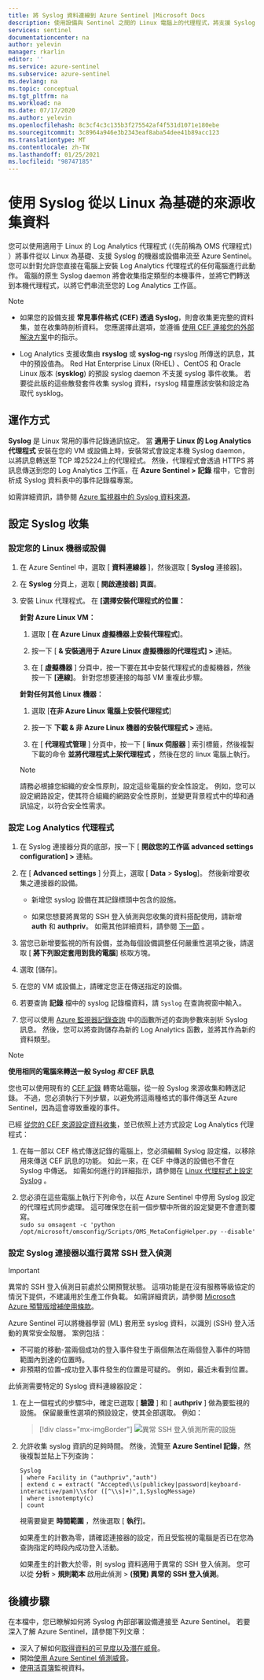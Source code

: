 ```yaml
---
title: 將 Syslog 資料連線到 Azure Sentinel |Microsoft Docs
description: 使用設備與 Sentinel 之間的 Linux 電腦上的代理程式，將支援 Syslog 的任何電腦或設備連接到 Azure Sentinel。
services: sentinel
documentationcenter: na
author: yelevin
manager: rkarlin
editor: ''
ms.service: azure-sentinel
ms.subservice: azure-sentinel
ms.devlang: na
ms.topic: conceptual
ms.tgt_pltfrm: na
ms.workload: na
ms.date: 07/17/2020
ms.author: yelevin
ms.openlocfilehash: 8c3cf4c3c135b3f275542af4f531d1071e180ebe
ms.sourcegitcommit: 3c8964a946e3b2343eaf8aba54dee41b89acc123
ms.translationtype: MT
ms.contentlocale: zh-TW
ms.lasthandoff: 01/25/2021
ms.locfileid: "98747185"
---
```

# <a name="collect-data-from-linux-based-sources-using-syslog"></a>使用 Syslog 從以 Linux 為基礎的來源收集資料

您可以使用適用于 Linux 的 Log Analytics 代理程式 (（先前稱為 OMS 代理程式) ）將事件從以 Linux 為基礎、支援 Syslog 的機器或設備串流至 Azure Sentinel。 您可以針對允許您直接在電腦上安裝 Log Analytics 代理程式的任何電腦進行此動作。 電腦的原生 Syslog daemon 將會收集指定類型的本機事件，並將它們轉送到本機代理程式，以將它們串流至您的 Log Analytics 工作區。

> [!NOTE]
> - 如果您的設備支援 **常見事件格式 (CEF) 透過 Syslog**，則會收集更完整的資料集，並在收集時剖析資料。 您應選擇此選項，並遵循 [使用 CEF 連接您的外部解決方案](connect-common-event-format.md)中的指示。
>
> - Log Analytics 支援收集由 **rsyslog** 或 **syslog-ng** rsyslog 所傳送的訊息，其中的預設值為。 Red Hat Enterprise Linux (RHEL) 、CentOS 和 Oracle Linux 版本 (**sysklog**) 的預設 syslog daemon 不支援 syslog 事件收集。 若要從此版的這些散發套件收集 syslog 資料，rsyslog 精靈應該安裝和設定為取代 sysklog。

## <a name="how-it-works"></a>運作方式

**Syslog** 是 Linux 常用的事件記錄通訊協定。 當 **適用于 Linux 的 Log Analytics 代理程式** 安裝在您的 VM 或設備上時，安裝常式會設定本機 Syslog daemon，以將訊息轉送至 TCP 埠25224上的代理程式。 然後，代理程式會透過 HTTPS 將訊息傳送到您的 Log Analytics 工作區，在 **Azure Sentinel > 記錄** 檔中，它會剖析成 Syslog 資料表中的事件記錄檔專案。

如需詳細資訊，請參閱 [Azure 監視器中的 Syslog 資料來源](../azure-monitor/platform/data-sources-syslog.md)。

## <a name="configure-syslog-collection"></a>設定 Syslog 收集

### <a name="configure-your-linux-machine-or-appliance"></a>設定您的 Linux 機器或設備

1. 在 Azure Sentinel 中，選取 [ **資料連線器** ]，然後選取 [ **Syslog** 連接器]。

1. 在 **Syslog** 分頁上，選取 [ **開啟連接器] 頁面**。

1. 安裝 Linux 代理程式。 在 **[選擇安裝代理程式的位置：**
    
    **針對 Azure Linux VM：**
      
    1. 選取 [ **在 Azure Linux 虛擬機器上安裝代理程式**]。
    
    1. 按一下 [ **& 安裝適用于 Azure Linux 虛擬機器的代理程式] >** 連結。 
    
    1. 在 [ **虛擬機器** ] 分頁中，按一下要在其中安裝代理程式的虛擬機器，然後按一下 **[連線]**。 針對您想要連接的每部 VM 重複此步驟。
    
    **針對任何其他 Linux 機器：**

    1. 選取 [**在非 Azure Linux 電腦上安裝代理程式**]

    1. 按一下 **下載 & 非 Azure Linux 機器的安裝代理程式 >** 連結。 

    1. 在 [ **代理程式管理** ] 分頁中，按一下 [ **linux 伺服器** ] 索引標籤，然後複製下載的命令 **並將代理程式上架代理程式** ，然後在您的 linux 電腦上執行。 
    
   > [!NOTE]
   > 請務必根據您組織的安全性原則，設定這些電腦的安全性設定。 例如，您可以設定網路設定，使其符合組織的網路安全性原則，並變更背景程式中的埠和通訊協定，以符合安全性需求。

### <a name="configure-the-log-analytics-agent"></a>設定 Log Analytics 代理程式

1. 在 Syslog 連接器分頁的底部，按一下 [ **開啟您的工作區 advanced settings configuration] >** 連結。

1. 在 [ **Advanced settings** ] 分頁上，選取 [ **Data**  >  **Syslog**]。 然後新增要收集之連接器的設備。
    
    - 新增您 syslog 設備在其記錄標頭中包含的設施。 
    
    - 如果您想要將異常的 SSH 登入偵測與您收集的資料搭配使用，請新增 **auth** 和 **authpriv**。 如需其他詳細資料，請參閱 [下一節](#configure-the-syslog-connector-for-anomalous-ssh-login-detection) 。

1. 當您已新增要監視的所有設備，並為每個設備調整任何嚴重性選項之後，請選取 [ **將下列設定套用到我的電腦**] 核取方塊。

1. 選取 [儲存]。 

1. 在您的 VM 或設備上，請確定您正在傳送指定的設備。

1. 若要查詢 **記錄** 檔中的 syslog 記錄檔資料，請 `Syslog` 在查詢視窗中輸入。

1. 您可以使用 [Azure 監視器記錄查詢](../azure-monitor/log-query/functions.md) 中的函數所述的查詢參數來剖析 Syslog 訊息。 然後，您可以將查詢儲存為新的 Log Analytics 函數，並將其作為新的資料類型。

> [!NOTE]
> **使用相同的電腦來轉送一般 Syslog *和* CEF 訊息**
>
>
> 您也可以使用現有的 [CEF 記錄](connect-cef-agent.md) 轉寄站電腦，從一般 Syslog 來源收集和轉送記錄。 不過，您必須執行下列步驟，以避免將這兩種格式的事件傳送至 Azure Sentinel，因為這會導致重複的事件。
>
>    已經 [從您的 CEF 來源設定資料收集](connect-common-event-format.md)，並已依照上述方式設定 Log Analytics 代理程式：
>
> 1. 在每一部以 CEF 格式傳送記錄的電腦上，您必須編輯 Syslog 設定檔，以移除用來傳送 CEF 訊息的功能。 如此一來，在 CEF 中傳送的設備也不會在 Syslog 中傳送。 如需如何進行的詳細指示，請參閱在 [Linux 代理程式上設定 Syslog](../azure-monitor/platform/data-sources-syslog.md#configure-syslog-on-linux-agent) 。
>
> 1. 您必須在這些電腦上執行下列命令，以在 Azure Sentinel 中停用 Syslog 設定的代理程式同步處理。 這可確保您在前一個步驟中所做的設定變更不會遭到覆寫。<br>
> `sudo su omsagent -c 'python /opt/microsoft/omsconfig/Scripts/OMS_MetaConfigHelper.py --disable'`


### <a name="configure-the-syslog-connector-for-anomalous-ssh-login-detection"></a>設定 Syslog 連接器以進行異常 SSH 登入偵測

> [!IMPORTANT]
> 異常的 SSH 登入偵測目前處於公開預覽狀態。
> 這項功能是在沒有服務等級協定的情況下提供，不建議用於生產工作負載。
> 如需詳細資訊，請參閱 [Microsoft Azure 預覽版增補使用條款](https://azure.microsoft.com/support/legal/preview-supplemental-terms/)。

Azure Sentinel 可以將機器學習 (ML) 套用至 syslog 資料，以識別 (SSH) 登入活動的異常安全殼層。 案例包括：

- 不可能的移動-當兩個成功的登入事件發生于兩個無法在兩個登入事件的時間範圍內到達的位置時。
- 非預期的位置–成功登入事件發生的位置是可疑的。 例如，最近未看到位置。
 
此偵測需要特定的 Syslog 資料連線器設定： 

1. 在上一個程式的步驟5中，確定已選取 [ **驗證** ] 和 [ **authpriv** ] 做為要監視的設施。 保留嚴重性選項的預設設定，使其全部選取。 例如：
    
    > [!div class="mx-imgBorder"]
    > ![異常 SSH 登入偵測所需的設施](./media/connect-syslog/facilities-ssh-detection.png)

2. 允許收集 syslog 資訊的足夠時間。 然後，流覽至 **Azure Sentinel 記錄**，然後複製並貼上下列查詢：
    
    ```kusto
    Syslog
    | where Facility in ("authpriv","auth")
    | extend c = extract( "Accepted\\s(publickey|password|keyboard-interactive/pam)\\sfor ([^\\s]+)",1,SyslogMessage)
    | where isnotempty(c)
    | count 
    ```
    
    視需要變更 **時間範圍** ，然後選取 [ **執行**]。
    
    如果產生的計數為零，請確認連接器的設定，而且受監視的電腦是否已在您為查詢指定的時段內成功登入活動。
    
    如果產生的計數大於零，則 syslog 資料適用于異常的 SSH 登入偵測。 您可以從 **分析**  >   **規則範本** 啟用此偵測  >  **(預覽) 異常的 SSH 登入偵測**。

## <a name="next-steps"></a>後續步驟
在本檔中，您已瞭解如何將 Syslog 內部部署設備連接至 Azure Sentinel。 若要深入了解 Azure Sentinel，請參閱下列文章：
- 深入了解如何[取得資料的可見度以及潛在威脅](quickstart-get-visibility.md)。
- 開始[使用 Azure Sentinel 偵測威脅](tutorial-detect-threats-built-in.md)。
- [使用活頁簿](tutorial-monitor-your-data.md)監視資料。

